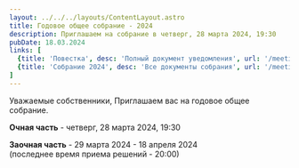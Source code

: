 ```yaml
---
layout: ../../../layouts/ContentLayout.astro
title: Годовое общее собрание - 2024
description: Приглашаем на собрание в четверг, 28 марта 2024, 19:30
pubDate: 18.03.2024
links: [
  {title: 'Повестка', desc: 'Полный документ уведомления', url: '/meetings/2024/notification'},
  {title: 'Собрание 2024', desc: 'Все документы собрания', url: '/meetings/2024'},
]
---
```


Уважаемые собственники,
Приглашаем вас на годовое общее собрание.

**Очная часть** - четверг, 28 марта 2024, 19:30

**Заочная часть** - 29 марта 2024 - 18 апреля 2024\
(последнее время приема решений - 20:00)
